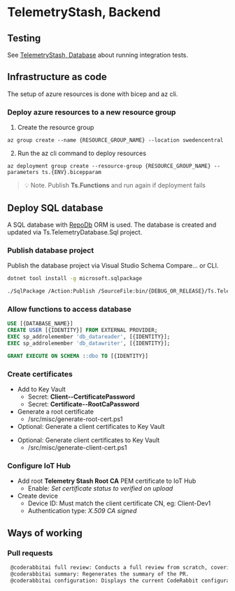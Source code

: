 ﻿# TelemetryStash, Backend

## Testing

See [TelemetryStash, Database](Database/README.md) about running integration tests.

## Infrastructure as code

The setup of azure resources is done with bicep and az cli.

### Deploy azure resources to a new resource group

1. Create the resource group

```shell
az group create --name {RESOURCE_GROUP_NAME} --location swedencentral
```

2. Run the az cli command to deploy resources

```shell
az deployment group create --resource-group {RESOURCE_GROUP_NAME} --parameters ts.{ENV}.bicepparam
```
> :bulb: Note. Publish __Ts.Functions__ and run again if deployment fails

## Deploy SQL database

A SQL database with [RepoDb](https://github.com/mikependon/RepoDB) ORM is used. The database is created and updated via Ts.TelemetryDatabase.Sql project.

### Publish database project

Publish the database project via Visual Studio Schema Compare... or CLI.

```bash
dotnet tool install -g microsoft.sqlpackage
```

```bash
./SqlPackage /Action:Publish /SourceFile:bin/{DEBUG_OR_RELEASE}/Ts.TelemetryDatabase.Sql.dacpac /TargetServerName:{SQL_SERVER} /TargetDatabaseName:Ts.TelemetryDatabase.Sql
```

### Allow functions to access database

```sql
USE [{DATABASE_NAME}]
CREATE USER [{IDENTITY}] FROM EXTERNAL PROVIDER;
EXEC sp_addrolemember 'db_datareader', [{IDENTITY}];
EXEC sp_addrolemember 'db_datawriter', [{IDENTITY}];

GRANT EXECUTE ON SCHEMA ::dbo TO [{IDENTITY}]
```

### Create certificates

- Add to Key Vault
    - Secret: __Client--CertificatePassword__
    - Secret: __Certificate--RootCaPassword__
- Generate a root certificate
    - /src/misc/generate-root-cert.ps1    
- Optional: Generate a client certificates to Key Vault
+ Optional: Generate client certificates to Key Vault
    - /src/misc/generate-client-cert.ps1

### Configure IoT Hub

- Add root __Telemetry Stash Root CA__ PEM certificate to IoT Hub  
    - Enable: _Set certificate status to verified on upload_
- Create device  
    - Device ID: Must match the client certificate CN, eg: Client-Dev1
    - Authentication type: _X.509 CA signed_
    
## Ways of working

### Pull requests
```bash
 @coderabbitai full review: Conducts a full review from scratch, covering all files again.
 @coderabbitai summary: Regenerates the summary of the PR.
 @coderabbitai configuration: Displays the current CodeRabbit configuration for the repository.
```
